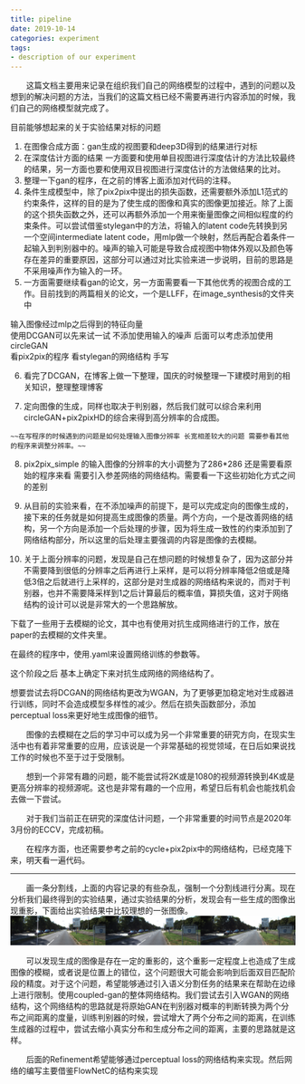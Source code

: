 ```yaml
---
title: pipeline
date: 2019-10-14
categories: experiment
tags:
- description of our experiment
---
```


　　这篇文档主要用来记录在组织我们自己的网络模型的过程中，遇到的问题以及想到的解决问题的方法，当我们的这篇文档已经不需要再进行内容添加的时候，我们自己的网络模型就完成了。

<!-- more -->

目前能够想起来的关于实验结果对标的问题

1. 在图像合成方面：gan生成的视图要和deep3D得到的结果进行对标<br>
2. 在深度估计方面的结果 一方面要和使用单目视图进行深度估计的方法比较最终的结果，另一方面也要和使用双目视图进行深度估计的方法做结果的比对。<br>
3. 整理一下gan的程序，在之前的博客上面添加对代码的注释。<br>
4. 条件生成模型中，除了pix2pix中提出的损失函数，还需要额外添加L1范式的约束条件，这样的目的是为了使生成的图像和真实的图像更加接近。除了上面的这个损失函数之外，还可以再额外添加一个用来衡量图像之间相似程度的约束条件。可以尝试借鉴stylegan中的方法，将输入的latent code先转换到另一个空间intermediate latent code，用mlp做一个映射，然后再配合着条件一起输入到判别器中的。噪声的输入可能是导致合成视图中物体外观以及颜色等存在差异的重要原因，这部分可以通过对比实验来进一步说明，目前的思路是不采用噪声作为输入的一环。<br>
5. 一方面需要继续看gan的论文，另一方面需要看一下其他优秀的视图合成的工作。目前找到的两篇相关的论文，一个是LLFF，在image_synthesis的文件夹中<br>

输入图像经过mlp之后得到的特征向量<br>
使用DCGAN可以先来试一试 不添加使用输入的噪声 后面可以考虑添加使用circleGAN<br>
看pix2pix的程序 看stylegan的网络结构 手写<br>

6. 看完了DCGAN，在博客上做一下整理，国庆的时候整理一下建模时用到的相关知识，整理整理博客<br>

7. 定向图像的生成，同样也取决于判别器，然后我们就可以综合来利用circleGAN+pix2pixHD的综合来得到高分辨率的合成图。<br>

```
~~在写程序的时候遇到的问题是如何处理输入图像分辨率 长宽相差较大的问题 需要参看其他的程序来调整分辨率。~~
```



8. pix2pix_simple 的输入图像的分辨率的大小调整为了286*286 还是需要看原始的程序来看
需要引入参差网络的网络结构。需要看一下这些初始化方式之间的差别<br>

9. 从目前的实验来看，在不添加噪声的前提下，是可以完成定向的图像生成的，接下来的任务就是如何提高生成图像的质量。两个方向，一个是改善网络的结构，另一个方向是添加一个后处理的步骤，因为将生成一致性的约束添加到了网络结构部分，所以这里的后处理主要强调的内容是图像的去模糊。<br>
10. 关于上面分辨率的问题，发现是自己在想问题的时候想复杂了，因为这部分并不需要降到很低的分辨率之后再进行上采样，是可以将分辨率降低2倍或是降低3倍之后就进行上采样的，这部分是对生成器的网络结构来说的，而对于判别器，也并不需要降采样到1之后计算最后的概率值，算损失值，这对于网络结构的设计可以说是非常大的一个思路解放。

下载了一些用于去模糊的论文，其中也有使用对抗生成网络进行的工作，放在paper的去模糊的文件夹里。

在最终的程序中，使用.yaml来设置网络训练的参数等。 

这个阶段之后 基本上确定下来对抗生成网络的网络结构了。

想要尝试去将DCGAN的网络结构更改为WGAN，为了更够更加稳定地对生成器进行训练，同时不会造成模型多样性的减少。然后在损失函数部分，添加perceptual loss来更好地生成图像的细节。



　　图像的去模糊在之后的学习中可以成为另一个非常重要的研究方向，在现实生活中也有着非常重要的应用，应该说是一个非常基础的视觉领域，在日后如果说找工作的时候也不至于过于受限制。<br>

　　想到一个非常有趣的问题，能不能尝试将2K或是1080的视频源转换到4K或是更高分辨率的视频源呢。这也是非常有趣的一个应用，希望日后有机会也能找机会去做一下尝试。<br>

　　对于我们当前正在研究的深度估计问题，一个非常重要的时间节点是2020年3月份的ECCV，完成初稿。

　　在程序方面，也还需要参考之前的cycle+pix2pix中的网络结构，已经克隆下来，明天看一遍代码。

***

　　画一条分割线，上面的内容记录的有些杂乱，强制一个分割线进行分离。现在分析我们最终得到的实验结果，通过实验结果的分析，发现会有一些生成的图像出现重影，下面给出实验结果中比较理想的一张图像。![](/pic/synthesis.png)

　　可以发现生成的图像是存在一定的重影的，这个重影一定程度上也造成了生成图像的模糊，或者说是位置上的错位，这个问题很大可能会影响到后面双目匹配阶段的精度。对于这个问题，希望能够通过引入语义分割任务的结果来在帮助在边缘上进行限制。使用coupled-gan的整体网络结构。我们尝试去引入WGAN的网络结构，这个网络结构的思路就是将原始GAN在判别器对概率的判断转换为两个分布之间距离的度量，训练判别器的时候，尝试增大了两个分布之间的距离，在训练生成器的过程中，尝试去缩小真实分布和生成分布之间的距离，主要的思路就是这样。

　　后面的Refinement希望能够通过perceptual loss的网络结构来实现。然后网络的编写主要借鉴FlowNetC的结构来实现